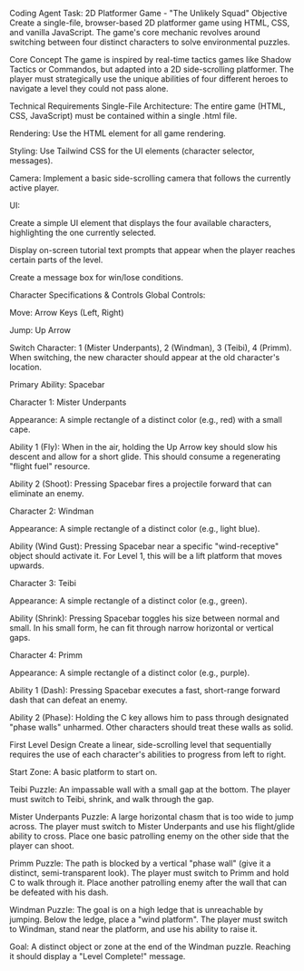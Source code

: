 Coding Agent Task: 2D Platformer Game - "The Unlikely Squad"
Objective
Create a single-file, browser-based 2D platformer game using HTML, CSS, and vanilla JavaScript. The game's core mechanic revolves around switching between four distinct characters to solve environmental puzzles.

Core Concept
The game is inspired by real-time tactics games like Shadow Tactics or Commandos, but adapted into a 2D side-scrolling platformer. The player must strategically use the unique abilities of four different heroes to navigate a level they could not pass alone.

Technical Requirements
Single-File Architecture: The entire game (HTML, CSS, JavaScript) must be contained within a single .html file.

Rendering: Use the HTML <canvas> element for all game rendering.

Styling: Use Tailwind CSS for the UI elements (character selector, messages).

Camera: Implement a basic side-scrolling camera that follows the currently active player.

UI:

Create a simple UI element that displays the four available characters, highlighting the one currently selected.

Display on-screen tutorial text prompts that appear when the player reaches certain parts of the level.

Create a message box for win/lose conditions.

Character Specifications & Controls
Global Controls:

Move: Arrow Keys (Left, Right)

Jump: Up Arrow

Switch Character: 1 (Mister Underpants), 2 (Windman), 3 (Teibi), 4 (Primm). When switching, the new character should appear at the old character's location.

Primary Ability: Spacebar

Character 1: Mister Underpants

Appearance: A simple rectangle of a distinct color (e.g., red) with a small cape.

Ability 1 (Fly): When in the air, holding the Up Arrow key should slow his descent and allow for a short glide. This should consume a regenerating "flight fuel" resource.

Ability 2 (Shoot): Pressing Spacebar fires a projectile forward that can eliminate an enemy.

Character 2: Windman

Appearance: A simple rectangle of a distinct color (e.g., light blue).

Ability (Wind Gust): Pressing Spacebar near a specific "wind-receptive" object should activate it. For Level 1, this will be a lift platform that moves upwards.

Character 3: Teibi

Appearance: A simple rectangle of a distinct color (e.g., green).

Ability (Shrink): Pressing Spacebar toggles his size between normal and small. In his small form, he can fit through narrow horizontal or vertical gaps.

Character 4: Primm

Appearance: A simple rectangle of a distinct color (e.g., purple).

Ability 1 (Dash): Pressing Spacebar executes a fast, short-range forward dash that can defeat an enemy.

Ability 2 (Phase): Holding the C key allows him to pass through designated "phase walls" unharmed. Other characters should treat these walls as solid.

First Level Design
Create a linear, side-scrolling level that sequentially requires the use of each character's abilities to progress from left to right.

Start Zone: A basic platform to start on.

Teibi Puzzle: An impassable wall with a small gap at the bottom. The player must switch to Teibi, shrink, and walk through the gap.

Mister Underpants Puzzle: A large horizontal chasm that is too wide to jump across. The player must switch to Mister Underpants and use his flight/glide ability to cross. Place one basic patrolling enemy on the other side that the player can shoot.

Primm Puzzle: The path is blocked by a vertical "phase wall" (give it a distinct, semi-transparent look). The player must switch to Primm and hold C to walk through it. Place another patrolling enemy after the wall that can be defeated with his dash.

Windman Puzzle: The goal is on a high ledge that is unreachable by jumping. Below the ledge, place a "wind platform". The player must switch to Windman, stand near the platform, and use his ability to raise it.

Goal: A distinct object or zone at the end of the Windman puzzle. Reaching it should display a "Level Complete!" message.